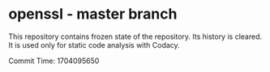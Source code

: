 # openssl - master branch

This repository contains frozen state of the repository.
Its history is cleared. It is used only for static code
analysis with Codacy.

Commit Time: 1704095650